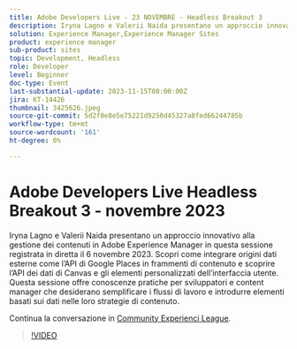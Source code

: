 ```yaml
---
title: Adobe Developers Live - 23 NOVEMBRE - Headless Breakout 3
description: Iryna Lagno e Valerii Naida presentano un approccio innovativo alla gestione dei contenuti in Adobe Experience Manager in questa sessione registrata in diretta il 6 novembre 2023. Scopri come integrare origini dati esterne come l’API di Google Places in frammenti di contenuto e scoprire l’API dei dati di Canvas e gli elementi personalizzati dell’interfaccia utente. Questa sessione offre conoscenze pratiche per sviluppatori e content manager che desiderano semplificare i flussi di lavoro e introdurre elementi basati sui dati nelle loro strategie di contenuto.
solution: Experience Manager,Experience Manager Sites
product: experience manager
sub-product: sites
topic: Development, Headless
role: Developer
level: Beginner
doc-type: Event
last-substantial-update: 2023-11-15T00:00:00Z
jira: KT-14426
thumbnail: 3425626.jpeg
source-git-commit: 5d2f0e8e5e75221d9250d45327a8fed66244785b
workflow-type: tm+mt
source-wordcount: '161'
ht-degree: 0%

---
```



# Adobe Developers Live Headless Breakout 3 - novembre 2023

Iryna Lagno e Valerii Naida presentano un approccio innovativo alla gestione dei contenuti in Adobe Experience Manager in questa sessione registrata in diretta il 6 novembre 2023. Scopri come integrare origini dati esterne come l’API di Google Places in frammenti di contenuto e scoprire l’API dei dati di Canvas e gli elementi personalizzati dell’interfaccia utente. Questa sessione offre conoscenze pratiche per sviluppatori e content manager che desiderano semplificare i flussi di lavoro e introdurre elementi basati sui dati nelle loro strategie di contenuto.

Continua la conversazione in [Community Experienci League](https://adobe.ly/48Rl57B).

>[!VIDEO](https://video.tv.adobe.com/v/3425626/?learn=on)
